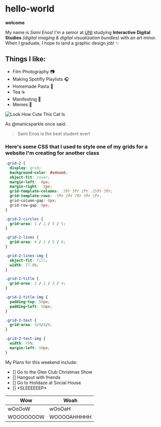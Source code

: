 # hello-world
**welcome**

My name is *Sami Enos*! I'm a senior at [UNI](https://uni.edu) studying **Interactive Digital Studies** *(digital imaging & digital visualization bundles)* with an art minor. When I graduate, I hope to land a graphic design job! :sparkles: 

## Things I like: 
  * Film Photography :camera:
  * Making Spotifly Playlists :headphones:
  * Homemade Pasta :spaghetti:
  * Tea :coffee:
  * Manifesting :crystal_ball:
  * Memes :frog:

![Look How Cute This Cat Is](https://azure.wgp-cdn.co.uk/app-yourcat/posts/maine_coon_kitten.jpg) 

As @manicsparkle once said:
>Sami Enos is the
>best student ever!

### Here's some CSS that I used to style one of my grids for a website I'm creating for another class 
```CSS
.grid-2 {
  display: grid;
  background-color: #edeae6;
  object-fit: cover;
  margin-left: -8px;
  margin-right: -8px;
  grid-template-columns: .5fr 3fr 1fr .25fr 3fr;
  grid-template-rows: .5fr 2fr 7fr 3fr 1fr;
  grid-column-gap: 0px;
  grid-row-gap: 0px;
}

.grid-2-circles {
  grid-area: 1 / 1 / 5 / 5;
}

.grid-2-lines {
  grid-area: 4 / 2 / 5 / 6;
}

.grid-2-lines-img {
  object-fit: fill;
  width: 77.8%;
}

.grid-2-title {
  grid-area: 2 / 2 / 3 / 4;
}

.grid-2-title-img {
  padding-top: 50px;
  padding-left: 50px;
}

.grid-2-text {
  grid-area: 3/4/4/6;
}

.grid-2-text-img {
  width: 75%;
  margin-left: 50px;
}
```


My Plans for this weekend include:
- [] Go to the Glee Club Christmas Show
- [] Hangout with friends
- [] Go to Holidaze at Social House
- [] \*SLEEEEEEP\*


Wow | Woah
--- | ---
wOoOoW | wOoOaH
WOOOOOOOW | WOOOOAHHHHH

